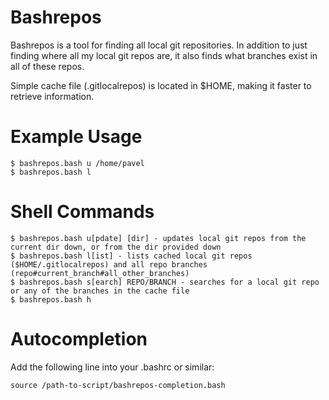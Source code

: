 # Bashrepos

Bashrepos is a tool for finding all local git repositories. In addition to just finding where all my local git repos are, it also finds what branches exist in all of these repos.

Simple cache file (.gitlocalrepos) is located in $HOME, making it faster to retrieve information.

# Example Usage
```
$ bashrepos.bash u /home/pavel
$ bashrepos.bash l
```
# Shell Commands
```
$ bashrepos.bash u[pdate] [dir] - updates local git repos from the current dir down, or from the dir provided down 
$ bashrepos.bash l[ist] - lists cached local git repos ($HOME/.gitlocalrepos) and all repo branches (repo#current_branch#all_other_branches)
$ bashrepos.bash s[earch] REPO/BRANCH - searches for a local git repo or any of the branches in the cache file
$ bashrepos.bash h
```
# Autocompletion
Add the following line into your .bashrc or similar:
```
source /path-to-script/bashrepos-completion.bash
```
